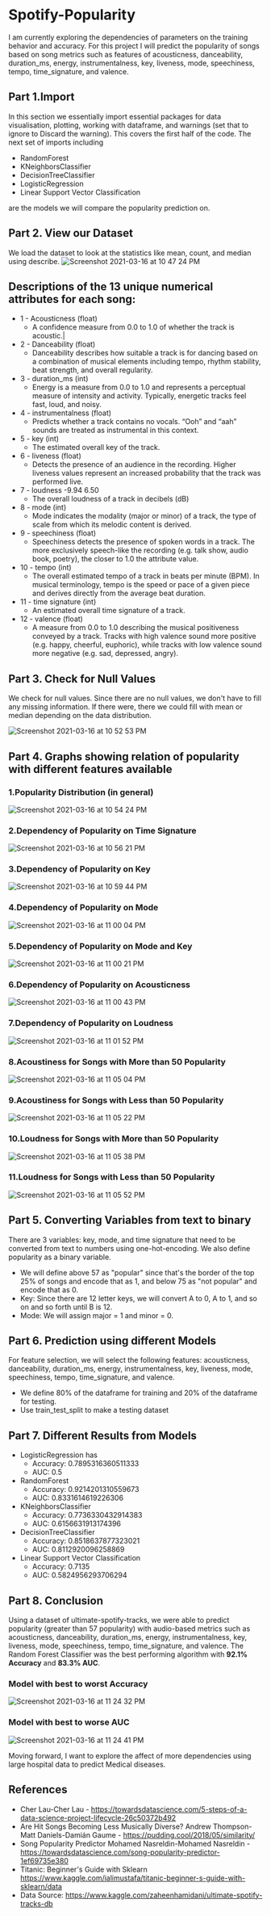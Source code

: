 # Spotify-Popularity
I am currently exploring the dependencies of parameters on the training behavior and accuracy. For this project I will predict the popularity of songs based on song metrics such as features of acousticness, danceability, duration_ms, energy, instrumentalness, key, liveness, mode, speechiness, tempo, time_signature, and valence.

## Part 1.Import
In this section we essentially import essential packages for data visualisation, plotting, working with dataframe, and warnings (set that to ignore to  Discard the warning). This covers the first half of the code. The next set of imports including 

- RandomForest
- KNeighborsClassifier
- DecisionTreeClassifier
- LogisticRegression
- Linear Support Vector Classification

are the models we will compare the popularity prediction on.

## Part 2. View our Dataset
We load the dataset to look at the statistics like mean, count, and median using describe.
![Screenshot 2021-03-16 at 10 47 24 PM](https://user-images.githubusercontent.com/70371572/111407029-a3c31c00-86a9-11eb-8f67-ea28a951396e.png)

## Descriptions of the 13 unique numerical attributes for each song:
- 1 - Acousticness (float) 
  - A confidence measure from 0.0 to 1.0 of whether the track is acoustic.|
- 2 - Danceability (float)
  - Danceability describes how suitable a track is for dancing based on a combination of musical elements including tempo, rhythm stability, beat strength, and overall regularity.
- 3 - duration_ms (int) 
  - Energy is a measure from 0.0 to 1.0 and represents a perceptual measure of intensity and activity. Typically, energetic tracks feel fast, loud, and noisy.
- 4 - instrumentalness (float)
  - Predicts whether a track contains no vocals. “Ooh” and “aah” sounds are treated as instrumental in this context.
- 5 - key (int)
  - The estimated overall key of the track.
- 6 - liveness (float)	
  - Detects the presence of an audience in the recording. Higher liveness values represent an increased probability that the track was performed live.
- 7 - loudness	-9.94	6.50	
  - The overall loudness of a track in decibels (dB)
- 8 - mode (int)	
  - Mode indicates the modality (major or minor) of a track, the type of scale from which its melodic content is derived.
- 9 - speechiness (float)	
  - Speechiness detects the presence of spoken words in a track. The more exclusively speech-like the recording (e.g. talk show, audio book, poetry), the closer to 1.0 the attribute value.
- 10 - tempo (int)
  - The overall estimated tempo of a track in beats per minute (BPM). In musical terminology, tempo is the speed or pace of a given piece and derives directly from the average beat duration.
- 11 - time signature (int)	
  - An estimated overall time signature of a track.
- 12 - valence (float)	
  - A measure from 0.0 to 1.0 describing the musical positiveness conveyed by a track. Tracks with high valence sound more positive (e.g. happy, cheerful, euphoric), while tracks with low valence sound more negative (e.g. sad, depressed, angry).

## Part 3. Check for Null Values
We check for null values. Since there are no null values, we don't have to fill any missing information. 
If there were, there we could fill with mean or median depending on the data distribution.

![Screenshot 2021-03-16 at 10 52 53 PM](https://user-images.githubusercontent.com/70371572/111407601-5dba8800-86aa-11eb-98a2-a5043cffc57d.png)

## Part 4. Graphs showing relation of popularity with different features available

### 1.Popularity Distribution (in general) 
![Screenshot 2021-03-16 at 10 54 24 PM](https://user-images.githubusercontent.com/70371572/111407838-ad00b880-86aa-11eb-9f50-972a75761428.png)


### 2.Dependency of Popularity on Time Signature
![Screenshot 2021-03-16 at 10 56 21 PM](https://user-images.githubusercontent.com/70371572/111407926-d7eb0c80-86aa-11eb-81cc-4408583a77da.png)


### 3.Dependency of Popularity on Key
![Screenshot 2021-03-16 at 10 59 44 PM](https://user-images.githubusercontent.com/70371572/111408202-4fb93700-86ab-11eb-9fb5-78f3b99bed4e.png)

### 4.Dependency of Popularity on Mode 
![Screenshot 2021-03-16 at 11 00 04 PM](https://user-images.githubusercontent.com/70371572/111408230-5a73cc00-86ab-11eb-99ea-2df3fc4b4c45.png)

### 5.Dependency of Popularity on Mode and Key 
![Screenshot 2021-03-16 at 11 00 21 PM](https://user-images.githubusercontent.com/70371572/111408256-652e6100-86ab-11eb-904d-de48d7813708.png)

### 6.Dependency of Popularity on Acousticness
![Screenshot 2021-03-16 at 11 00 43 PM](https://user-images.githubusercontent.com/70371572/111408285-71b2b980-86ab-11eb-8166-597a2b0b10bb.png)

### 7.Dependency of Popularity on Loudness
![Screenshot 2021-03-16 at 11 01 52 PM](https://user-images.githubusercontent.com/70371572/111408383-9b6be080-86ab-11eb-82f7-79d4a073e024.png)

### 8.Acoustiness for Songs with More than 50 Popularity
![Screenshot 2021-03-16 at 11 05 04 PM](https://user-images.githubusercontent.com/70371572/111408710-0e755700-86ac-11eb-926c-9585ddce0a42.png)

### 9.Acoustiness for Songs with Less than 50 Popularity
![Screenshot 2021-03-16 at 11 05 22 PM](https://user-images.githubusercontent.com/70371572/111408733-18975580-86ac-11eb-9f2f-838d7fa72b07.png)

### 10.Loudness for Songs with More than 50 Popularity
![Screenshot 2021-03-16 at 11 05 38 PM](https://user-images.githubusercontent.com/70371572/111408755-2220bd80-86ac-11eb-87f9-4bc19de84707.png)

### 11.Loudness for Songs with Less than 50 Popularity
![Screenshot 2021-03-16 at 11 05 52 PM](https://user-images.githubusercontent.com/70371572/111408784-29e06200-86ac-11eb-92ae-9344035ce6a7.png)

## Part 5. Converting Variables from text to binary
There are 3 variables: key, mode, and time signature that need to be converted from text to numbers using one-hot-encoding. We also define popularity as a binary variable. 
- We will define above 57 as "popular" since that's the border of the top 25% of songs and encode that as 1, and below 75 as "not popular" and encode that as 0.
- Key: Since there are 12 letter keys, we will convert A to 0, A to 1, and so on and so forth until B is 12.
- Mode: We will assign major = 1 and minor = 0.

## Part 6. Prediction using different Models
For feature selection, we will select the following features: acousticness, danceability, duration_ms, energy, instrumentalness, key, liveness, mode, speechiness, tempo, time_signature, and valence.
- We define 80% of the dataframe for training and 20% of the dataframe for testing.
- Use train_test_split to make a testing dataset

## Part 7. Different Results from Models

- LogisticRegression has 
   - Accuracy: 0.7895316360511333
   - AUC: 0.5
- RandomForest
   - Accuracy: 0.9214201310559673
   - AUC: 0.8331614619226306
- KNeighborsClassifier
   - Accuracy: 0.7736330432914383
   - AUC: 0.6156631913174396
- DecisionTreeClassifier
   - Accuracy: 0.8518637877323021
   - AUC: 0.8112920096258869
- Linear Support Vector Classification
   - Accuracy: 0.7135
   - AUC: 0.5824956293706294
   
## Part 8. Conclusion
Using a dataset of ultimate-spotify-tracks, we were able to predict popularity (greater than 57 popularity) with audio-based metrics such as acousticness, danceability, duration_ms, energy, instrumentalness, key, liveness, mode, speechiness, tempo, time_signature, and valence. The Random Forest Classifier was the best performing algorithm with **92.1% Accuracy** and **83.3% AUC**.

### Model with best to worst Accuracy
![Screenshot 2021-03-16 at 11 24 32 PM](https://user-images.githubusercontent.com/70371572/111410247-c60b6880-86ae-11eb-87b7-3e63d48a0256.png)

### Model with best to worse AUC
![Screenshot 2021-03-16 at 11 24 41 PM](https://user-images.githubusercontent.com/70371572/111410260-cad01c80-86ae-11eb-8d5e-db984d338b01.png)


Moving forward, I want to explore the affect of more dependencies using large hospital data to predict Medical diseases.

## References
- Cher Lau-Cher Lau - https://towardsdatascience.com/5-steps-of-a-data-science-project-lifecycle-26c50372b492
- Are Hit Songs Becoming Less Musically Diverse? Andrew Thompson-Matt Daniels-Damián Gaume - https://pudding.cool/2018/05/similarity/
- Song Popularity Predictor Mohamed Nasreldin-Mohamed Nasreldin - https://towardsdatascience.com/song-popularity-predictor-1ef69735e380
- Titanic: Beginner's Guide with Sklearn https://www.kaggle.com/ialimustafa/titanic-beginner-s-guide-with-sklearn/data
- Data Source: https://www.kaggle.com/zaheenhamidani/ultimate-spotify-tracks-db
